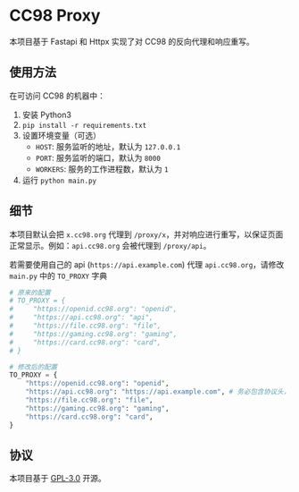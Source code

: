 # CC98 Proxy

本项目基于 Fastapi 和 Httpx 实现了对 CC98 的反向代理和响应重写。

## 使用方法

在可访问 CC98 的机器中：

1. 安装 Python3
2. `pip install -r requirements.txt`
3. 设置环境变量（可选）
    - `HOST`: 服务监听的地址，默认为 `127.0.0.1`
    - `PORT`: 服务监听的端口，默认为 `8000`
    - `WORKERS`: 服务的工作进程数，默认为 `1`
4. 运行 `python main.py`

## 细节

本项目默认会把 `x.cc98.org` 代理到 `/proxy/x`，并对响应进行重写，以保证页面正常显示。例如：`api.cc98.org` 会被代理到 `/proxy/api`。

若需要使用自己的 api (`https://api.example.com`) 代理 `api.cc98.org`，请修改 `main.py` 中的 `TO_PROXY` 字典

```python
# 原来的配置
# TO_PROXY = {
#     "https://openid.cc98.org": "openid",
#     "https://api.cc98.org": "api",
#     "https://file.cc98.org": "file",
#     "https://gaming.cc98.org": "gaming",
#     "https://card.cc98.org": "card",
# }

# 修改后的配置
TO_PROXY = {
    "https://openid.cc98.org": "openid",
    "https://api.cc98.org": "https://api.example.com", # 务必包含协议头，路径重写会出问题
    "https://file.cc98.org": "file",
    "https://gaming.cc98.org": "gaming",
    "https://card.cc98.org": "card",
}
```

## 协议

本项目基于 [GPL-3.0](LICENSE) 开源。

